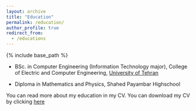 ```yaml
---
layout: archive
title: "Education"
permalink: /education/
author_profile: true
redirect_from:
  - /educations
---
```


{% include base_path %}

* BSc. in Computer Engineering (Information Technology major), College of Electric and Computer Engineering, [University of Tehran](https://ece.ut.ac.ir/en/ece)

* Diploma in Mathematics and Physics, Shahed Payambar Highschool

You can read more about my education in my CV. You can download my CV by clicking [here](/files/cv.pdf)